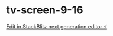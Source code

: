# tv-screen-9-16

[Edit in StackBlitz next generation editor ⚡️](https://stackblitz.com/~/github.com/madhatter349/tv-screen-9-16)